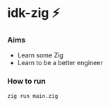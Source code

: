 # idk-zig ⚡️

### Aims

- Learn some Zig
- Learn to be a better engineer

### How to run

```zig
zig run main.zig
```